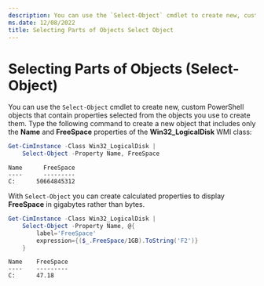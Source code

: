 ```yaml
---
description: You can use the `Select-Object` cmdlet to create new, custom PowerShell objects that contain properties selected from the objects on the pipeline.
ms.date: 12/08/2022
title: Selecting Parts of Objects Select Object
---
```

# Selecting Parts of Objects (Select-Object)

You can use the `Select-Object` cmdlet to create new, custom PowerShell objects that contain
properties selected from the objects you use to create them. Type the following command to create a
new object that includes only the **Name** and **FreeSpace** properties of the **Win32_LogicalDisk**
WMI class:

```powershell
Get-CimInstance -Class Win32_LogicalDisk |
    Select-Object -Property Name, FreeSpace
```

```Output
Name      FreeSpace
----      ---------
C:      50664845312
```

With `Select-Object` you can create calculated properties to display **FreeSpace** in gigabytes
rather than bytes.

```powershell
Get-CimInstance -Class Win32_LogicalDisk |
    Select-Object -Property Name, @{
        label='FreeSpace'
        expression={($_.FreeSpace/1GB).ToString('F2')}
    }
```

```Output
Name    FreeSpace
----    ---------
C:      47.18
```
